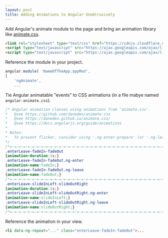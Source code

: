 ```yaml
---
layout: post
title: Adding Animations to Angular Unobtrusively
---
```


Add Angular's animate module to the page and bring an animation library like [animate.css](https://github.com/daneden/animate.css).
```html
<link rel="stylesheet" type="text/css" href="https://cdnjs.cloudflare.com/ajax/libs/animate.css/3.5.2/animate.min.css"/>
<script type="text/javascript" src="https://ajax.googleapis.com/ajax/libs/angularjs/1.6.4/angular.min.js"></script>
<script type="text/javascript" src="https://ajax.googleapis.com/ajax/libs/angularjs/1.6.4/angular-animate.min.js"></script>
```

Reference the module in your project.
```javascript
angular.module( 'NameOfTheApp.appMod',
[
	'ngAnimate',
	...
```

Tie Angular animatable "events" to CSS animations (in a file mabye named `angular-animate.css`).
```css
/* Angular animation classes using animations from 'animate.css'.
*	@see https://github.com/daneden/animate.css
*	@see https://daneden.github.io/animate.css/
*	@see https://docs.angularjs.org/guide/animations
*
* Notes:
*	To prevent flicker, consider using '.ng-enter-prepare' (or '.ng-leave-prepare' or '.ng-move-prepare').
*/
/*=-=-=-=-=-=-=-=-=-=-=-=-=-=-=-=-=-=-=-=-=-=-=-=-=-=-=-=-=-=-=-=-=-=-=-=-=-=*/
.enterLeave-fadeIn-fadeOut
{animation-duration:1s;}
.enterLeave-fadeIn-fadeOut.ng-enter
{animation-name:fadeIn;}
.enterLeave-fadeIn-fadeOut.ng-leave
{animation-name:fadeOut;}
/*=-=-=-=-=-=-=-=-=-=-=-=-=-=-=-=-=-=-=-=-=-=-=-=-=-=-=-=-=-=-=-=-=-=-=-=-=-=*/
.enterLeave-slideInLeft-slideOutRight
{animation-duration:1s;}
.enterLeave-slideInLeft-slideOutRight.ng-enter
{animation-name:slideInLeft;}
.enterLeave-slideInLeft-slideOutRight.ng-leave
{animation-name:slideOutRight;}
/*=-=-=-=-=-=-=-=-=-=-=-=-=-=-=-=-=-=-=-=-=-=-=-=-=-=-=-=-=-=-=-=-=-=-=-=-=-=*/
```

Reference the animation in your view.
```html
<li data-ng-repeat="..." class="enterLeave-fadeIn-fadeOut">...
```
